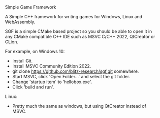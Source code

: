Simple Game Framework

A Simple C++ framework for writing games for Windows, Linux and WebAssembly.

SGF is a simple CMake based project so you should be able to open it in any CMake compatible C++ IDE such as MSVC C/C++ 2022, QtCreator or CLion.

For example, on Windows 10:

* Install Git.
* Install MSVC Community Edition 2022.
* git clone https://github.com/blitz-research/sgf.git somewhere.
* Start MSVC, click 'Open Folder...' and select the git folder.
* Change 'startup item' to 'hellobox.exe'.
* Click 'build and run'.

Linux:

* Pretty much the same as windows, but using QtCreator instead of MSVC.
